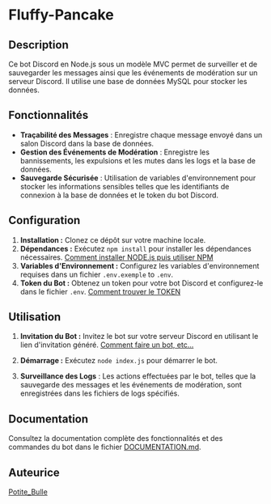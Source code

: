 # Fluffy-Pancake

## Description

Ce bot Discord en Node.js sous un modèle MVC permet de surveiller et de sauvegarder les messages ainsi que les événements de modération sur un serveur Discord. Il utilise une base de données MySQL pour stocker les données.

## Fonctionnalités

- **Traçabilité des Messages** : Enregistre chaque message envoyé dans un salon Discord dans la base de données.
- **Gestion des Événements de Modération** : Enregistre les bannissements, les expulsions et les mutes dans les logs et la base de données.
- **Sauvegarde Sécurisée** : Utilisation de variables d'environnement pour stocker les informations sensibles telles que les identifiants de connexion à la base de données et le token du bot Discord.

## Configuration

1. **Installation :** Clonez ce dépôt sur votre machine locale.
2. **Dépendances :** Exécutez `npm install` pour installer les dépendances nécessaires. [Comment installer NODE.js puis utiliser NPM](https://www.youtube.com/watch?v=bunBbhY4da4)
3. **Variables d'Environnement :** Configurez les variables d'environnement requises dans un fichier `.env.exemple` to `.env`.
4. **Token du Bot :** Obtenez un token pour votre bot Discord et configurez-le dans le fichier `.env`. [Comment trouver le TOKEN](https://www.youtube.com/watch?v=MdF9Hs7PcXk)


## Utilisation

1. **Invitation du Bot :** Invitez le bot sur votre serveur Discord en utilisant le lien d'invitation généré. [Comment faire un bot, etc...](https://www.youtube.com/watch?v=MdF9Hs7PcXk)
2. **Démarrage :** Exécutez `node index.js` pour démarrer le bot.

3. **Surveillance des Logs** : Les actions effectuées par le bot, telles que la sauvegarde des messages et les événements de modération, sont enregistrées dans les fichiers de logs spécifiés.

## Documentation

Consultez la documentation complète des fonctionnalités et des commandes du bot dans le fichier [DOCUMENTATION.md](https://github.com/bashx00/fluffy-pancake/blob/main/DOCUMENTATION.md).

## Auteurice

[Potite_Bulle](https://github.com/bashx00)


